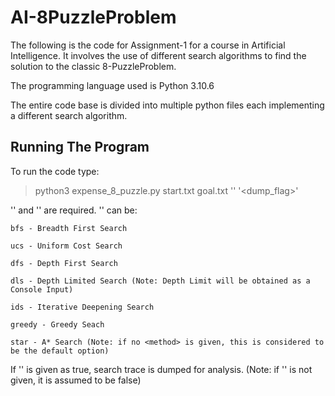 # AI-8PuzzleProblem
The following is the code for Assignment-1 for a course in Artificial Intelligence. It involves the use of different search algorithms to find the solution to the classic 8-PuzzleProblem.

The programming language used is Python 3.10.6

The entire code base is divided into multiple python files 
each implementing a different search algorithm.


## Running The Program

To run the code type:

> python3 expense_8_puzzle.py start.txt goal.txt '<method>' '<dump_flag>'

'<start-file>' and '<goal-file>' are required.
'<method>' can be: 

    bfs - Breadth First Search

    ucs - Uniform Cost Search

    dfs - Depth First Search

    dls - Depth Limited Search (Note: Depth Limit will be obtained as a Console Input)

    ids - Iterative Deepening Search

    greedy - Greedy Seach

    star - A* Search (Note: if no <method> is given, this is considered to be the default option)


If '<dump-flag>'  is given as true, search trace is dumped for analysis. 
(Note: if '<dump-flag>' is not given, it is assumed to be false)